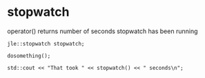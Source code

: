# stopwatch

operator() returns number of seconds stopwatch has been running

    jle::stopwatch stopwatch;

    dosomething();

    std::cout << "That took " << stopwatch() << " seconds\n";